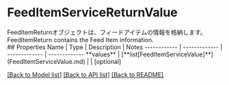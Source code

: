 # FeedItemServiceReturnValue

<div lang=\"ja\">FeedItemReturnオブジェクトは、フィードアイテムの情報を格納します。</div> <div lang=\"en\">FeedItemReturn contains the Feed Item information.</div> 
## Properties
Name | Type | Description | Notes
------------ | ------------- | ------------- | -------------
**values** | [**list[FeedItemServiceValue]**](FeedItemServiceValue.md) |  | [optional] 

[[Back to Model list]](../README.md#documentation-for-models) [[Back to API list]](../README.md#documentation-for-api-endpoints) [[Back to README]](../README.md)


